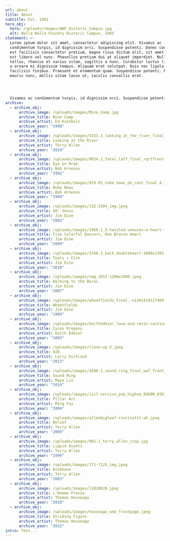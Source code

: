```yaml
---
url: about
title: About
subtitle: Est. 1981
hero_obj:
  hero: /uploads/images/WWF_Historic_Campus.jpg
  alt: Walla Walla Foundry Historic Campus, 1985
statement: >-
  Lorem ipsum dolor sit amet, consectetur adipiscing elit. Vivamus ac
  condimentum turpis, id dignissim orci. Suspendisse potenti. Donec consectetur,
  est facilisis consectetur pretium, magna risus dictum elit, sit amet dictum
  est libero vel nunc. Phasellus pretium dui at aliquet imperdiet. Nulla mauris
  tellus, rhoncus et varius vitae, sagittis a nunc. Curabitur luctus ligula leo,
  a ornare mi dignissim tempus. Aliquam erat volutpat. Duis nec ligula vitae mi
  facilisis finibus. Praesent et elementum quam. Suspendisse potenti. Nullam
  mauris nunc, mollis vitae lacus ut, iaculis convallis erat.




  Vivamus ac condimentum turpis, id dignissim orci. Suspendisse potenti. Donec consectetur, est facilisis consectetur pretium, magna risus dictum elit, sit amet dictum est libero vel nunc. Phasellus pretium dui at aliquet imperdiet. Nulla mauris tellus, rhoncus et varius vitae, sagittis a nunc. Curabitur luctus ligula leo, a ornare mi dignissim tempus. Aliquam erat volutpat. Duis nec ligula vitae mi facilisis finibus. Praesent et elementum quam. Suspendisse potenti. Nullam mauris nunc, mollis vitae lacus ut, iaculis convallis erat.
archive:
  - archive_obj:
      archive_image: /uploads/images/Mine_Camp.jpg
      archive_title: Mine Camp
      archive_artist: Ed Kienholz
      archive_year: "1990"
  - archive_obj:
      archive_image: /uploads/images/4333.1_looking_at_the_river_final_15.jpg
      archive_title: Looking at the River
      archive_artist: Terry Allen
      archive_year: "2014"
  - archive_obj:
      archive_image: /uploads/images/9934.2_fatal_laff_final_rqrtfront-crop.jpg
      archive_title: Eye on Mrak
      archive_artist: Bob Arneson
      archive_year: "1992"
  - archive_obj:
      archive_image: /uploads/images/619.01_nuke_news_ph_cast_final_4.jpg
      archive_title: Nuke News
      archive_artist: Bob Arneson
      archive_year: "1984"
  - archive_obj:
      archive_image: /uploads/images/132-3204_img.jpeg
      archive_title: 40' Venus
      archive_artist: Jim Dine
      archive_year: "2002"
  - archive_obj:
      archive_image: /uploads/images/2969.1_5-twisted-venuses-w-heart-front-1800x1275.jpg
      archive_title: Five Colorful Dancers, One Bronze Heart
      archive_artist: Jim Dine
      archive_year: "2009"
  - archive_obj:
      archive_image: /uploads/images/3768.1_back_doubleheart-1800x1205.jpg
      archive_title: Tools + Fire
      archive_artist: Jim Dine
      archive_year: "2010"
  - archive_obj:
      archive_image: /uploads/images/img_3652-1200x1800.jpeg
      archive_title: Walking to the Boras
      archive_artist: Jim Dine
      archive_year: "2007"
  - archive_obj:
      archive_image: /uploads/images/wheatfields_final_-e1381419127409-1800x956.jpeg
      archive_title: Wheatfields
      archive_artist: Jim Dine
      archive_year: "1989"
  - archive_obj:
      archive_image: /uploads/images/keithedmier_lava-and-resin-casting-nyc-1800x1352.jpeg
      archive_title: Cycas Orogeny
      archive_artist: Keith Edmier
      archive_year: "2003"
  - archive_obj:
      archive_image: /uploads/images/close-up-2.jpeg
      archive_title: H2O
      archive_artist: Larry Kirkland
      archive_year: "2013"
  - archive_obj:
      archive_image: /uploads/images/4280.1_sound_ring_final_wwf_front_crop_edit.jpg
      archive_title: Sound Ring
      archive_artist: Maya Lin
      archive_year: "2014"
  - archive_obj:
      archive_image: /uploads/images/iiif-service_pnp_highsm_03600_03636-full-pct_25-0-default.jpeg
      archive_title: Pillar Arc
      archive_artist: Ming Fay
      archive_year: "2004"
  - archive_obj:
      archive_image: /uploads/images/allenbigleaf-cincinatti-oh.jpeg
      archive_title: Belief
      archive_artist: Terry Allen
      archive_year: "2009"
  - archive_obj:
      archive_image: /uploads/images/902.1_terry_allen_crop.jpg
      archive_title: Liquid Assets
      archive_artist: Terry Allen
      archive_year: "1999"
  - archive_obj:
      archive_image: /uploads/images/171-7125_img.jpeg
      archive_title: Wishbone
      archive_artist: Terry Allen
      archive_year: "2003"
  - archive_obj:
      archive_image: /uploads/images/l1010628.jpeg
      archive_title: L'Homme Presse
      archive_artist: Thomas Houseago
      archive_year: "2010"
  - archive_obj:
      archive_image: /uploads/images/houseago_web_frontpage.jpeg
      archive_title: Striding Figure
      archive_artist: Thomas Houseago
      archive_year: "2012"
intro: Test...
---
```


